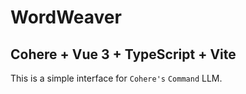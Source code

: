 # WordWeaver

## Cohere + Vue 3 + TypeScript + Vite

This is a simple interface for `Cohere's` `Command` LLM.

